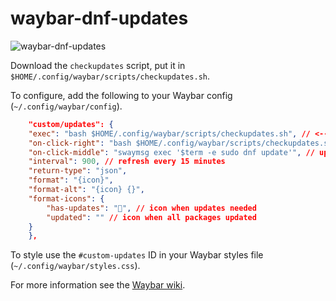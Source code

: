 # waybar-dnf-updates
![waybar-dnf-updates](https://github.com/user-attachments/assets/42ceaad1-af96-41b4-9f2d-b7c00321afde)

Download the `checkupdates` script, put it in `$HOME/.config/waybar/scripts/checkupdates.sh`.

To configure, add the following to your Waybar config (`~/.config/waybar/config`).


```json
    "custom/updates": {
    "exec": "bash $HOME/.config/waybar/scripts/checkupdates.sh", // <--- path to script
    "on-click-right": "bash $HOME/.config/waybar/scripts/checkupdates.sh", // refresh on right click
    "on-click-middle": "swaymsg exec '$term -e sudo dnf update'", // update on middle click    
    "interval": 900, // refresh every 15 minutes
    "return-type": "json",
    "format": "{icon}",
    "format-alt": "{icon} {}",
    "format-icons": {
        "has-updates": "", // icon when updates needed
        "updated": "" // icon when all packages updated
    }
    },
```

To style use the `#custom-updates` ID in your Waybar styles file (`~/.config/waybar/styles.css`).

For more information see the [Waybar wiki](https://github.com/Alexays/Waybar/wiki).



